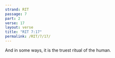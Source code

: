 ```yaml
---
strand: RIT
passage: 7
part: 2
verse: 17
layout: verse
title: "RIT 7:17"
permalink: /RIT/7/17/
---
```

And in some ways, it is the truest ritual of the human.
